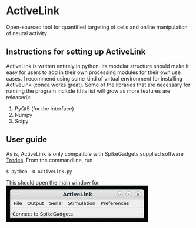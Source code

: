 # ActiveLink
Open-sourced tool for quantified targeting of cells and online manipulation of neural activity

## Instructions for setting up ActiveLink
ActiveLink is written entirely in python. Its modular structure should make it easy for users to add in their own processing modules for their own use cases.
I recommend using some kind of virtual environment for installing ActiveLink (conda works great). Some of the libraries that are necessary for running the program include (this list will grow as more features are released):

1. PyQt5 (for the interface)
2. Numpy
3. Scipy

## User guide
As is, ActiveLink is only compatible with SpikeGadgets supplied software [Trodes](https://spikegadgets.com/trodes/).
From the commandline, run

    $ python -O ActiveLink.py

This should open the main window for ![ActiveLink](OpeningScreen.png)
